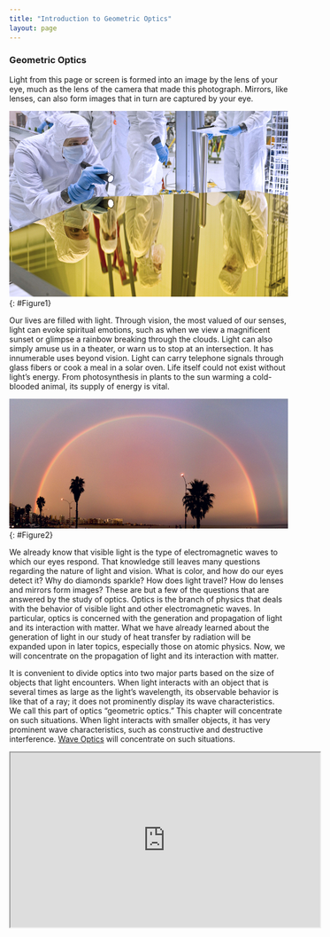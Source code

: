 ```yaml
---
title: "Introduction to Geometric Optics"
layout: page
---
```


### Geometric Optics

Light from this page or screen is formed into an image by the lens of your eye,
much as the lens of the camera that made this photograph. Mirrors, like lenses,
can also form images that in turn are captured by your eye.

![People in white clothing covered from head to toe and wearing blue colored gloves are working in a research laboratory setting, one person holding a flash light and analyzing and another reading a manuscript and so on. Their images are seen on a smooth colored glass top of a work table.](../resources/Figure_25_00_00.jpg "Image seen as a result of reflection of light on a plane smooth surface. (credit: NASA Goddard Photo and Video, via Flickr)")
{: #Figure1}

Our lives are filled with light. Through vision, the most valued of our senses,
light can evoke spiritual emotions, such as when we view a magnificent sunset or
glimpse a rainbow breaking through the clouds. Light can also simply amuse us in
a theater, or warn us to stop at an intersection. It has innumerable uses beyond
vision. Light can carry telephone signals through glass fibers or cook a meal in
a solar oven. Life itself could not exist without light’s energy. From
photosynthesis in plants to the sun warming a cold-blooded animal, its supply of
energy is vital.

![](../resources/Figure_25_00_01.jpg "Double Rainbow over the bay of Pocitos in Montevideo, Uruguay. (credit: Madrax, Wikimedia Commons)")
{: #Figure2}

We already know that visible light is the type of electromagnetic waves to which
our eyes respond. That knowledge still leaves many questions regarding the
nature of light and vision. What is color, and how do our eyes detect it? Why do
diamonds sparkle? How does light travel? How do lenses and mirrors form images?
These are but a few of the questions that are answered by the study of optics.
Optics is the branch of physics that deals with the behavior of visible light
and other electromagnetic waves. In particular, optics is concerned with the
generation and propagation of light and its interaction with matter. What we
have already learned about the generation of light in our study of heat transfer
by radiation will be expanded upon in later topics, especially those on atomic
physics. Now, we will concentrate on the propagation of light and its
interaction with matter.

It is convenient to divide optics into two major parts based on the size of
objects that light encounters. When light interacts with an object that is
several times as large as the light’s wavelength, its observable behavior is
like that of a ray; it does not prominently display its wave characteristics. We
call this part of optics “geometric optics.” This chapter will concentrate on
such situations. When light interacts with smaller objects, it has very
prominent wave characteristics, such as constructive and destructive
interference. [Wave Optics](../contents/ch27WaveOptics) will concentrate on such situations.

<div class="note" data-label="Video" markdown="1">
<iframe width="560" height="315" src="https://www.youtube.com/embed/SOqdetf1Izg"  allow="accelerometer; autoplay; clipboard-write; encrypted-media; gyroscope; picture-in-picture" allowfullscreen></iframe>
</div>
